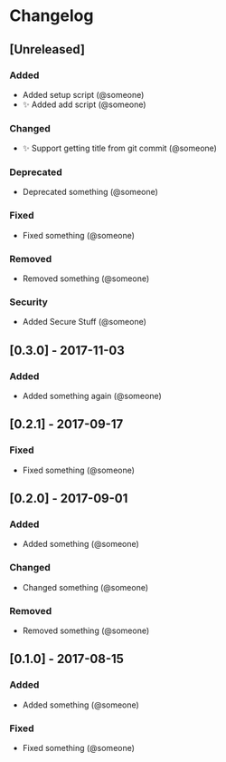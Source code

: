 # Changelog

## [Unreleased]
### Added
- Added setup script (@someone)
- ✨ Added add script (@someone)

### Changed
- ✨ Support getting title from git commit (@someone)

### Deprecated
- Deprecated something (@someone)

### Fixed
- Fixed something (@someone)

### Removed
- Removed something (@someone)

### Security
- Added Secure Stuff (@someone)

## [0.3.0] - 2017-11-03
### Added
- Added something again (@someone)

## [0.2.1] - 2017-09-17
### Fixed
- Fixed something (@someone)

## [0.2.0] - 2017-09-01
### Added
- Added something (@someone)

### Changed
- Changed something (@someone)

### Removed
- Removed something (@someone)

## [0.1.0] - 2017-08-15
### Added
- Added something (@someone)

### Fixed
- Fixed something (@someone)
